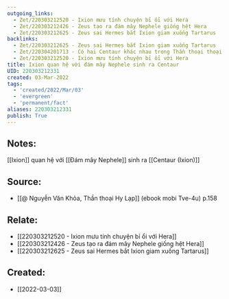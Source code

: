 ```yaml
---
outgoing_links:
  - Zet/220303212520 - Ixion mưu tính chuyện bỉ ổi với Hera
  - Zet/220303212426 - Zeus tạo ra đám mây Nephele giống hệt Hera
  - Zet/220303212625 - Zeus sai Hermes bắt Ixion giam xuống Tartarus
backlinks:
  - Zet/220303212625 - Zeus sai Hermes bắt Ixion giam xuống Tartarus
  - Zet/220304201713 - Có hai Centaur khác nhau trong Thần thoại thoại Hy Lạp
  - Zet/220303212520 - Ixion mưu tính chuyện bỉ ổi với Hera
title: Ixion quan hệ với đám mây Nephele sinh ra Centaur
UID: 220303212331
created: 03-Mar-2022
tags:
  - 'created/2022/Mar/03'
  - 'evergreen'
  - 'permanent/fact'
aliases: 220303212331
publish: True
---
```

## Notes:
[[Ixion]] quan hệ với [[Đám mây Nephele]] sinh ra [[Centaur (Ixion)]]

## Source:
- [[@ Nguyễn Văn Khỏa, Thần thoại Hy Lạp]] (ebook mobi Tve-4u) p.158

## Relate:
- [[220303212520 - Ixion mưu tính chuyện bỉ ổi với Hera]]
- [[220303212426 - Zeus tạo ra đám mây Nephele giống hệt Hera]]
- [[220303212625 - Zeus sai Hermes bắt Ixion giam xuống Tartarus]]
## Created:
- [[2022-03-03]]

